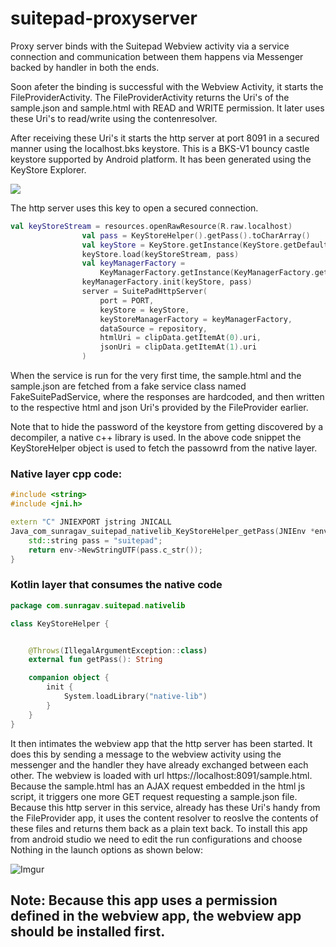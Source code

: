 # suitepad-proxyserver
Proxy server binds with the Suitepad Webview activity via a service connection and communication between them happens via Messenger backed by handler in both the ends.

Soon afeter the binding is successful with the Webview Activity, it starts the FileProviderActivity.
The FileProviderActivity returns the Uri's of the sample.json and sample.html with READ and WRITE permission.
It later uses these Uri's to read/write using the contenresolver. 

After receiving these Uri's it starts the http server at port 8091 in a secured manner using the localhost.bks keystore. This is a BKS-V1 bouncy castle keystore supported by Android platform. It has been generated using the KeyStore Explorer.

<Img src="https://i.imgur.com/snDY8eq.jpg"/>

The http server uses this key to open a secured connection.

```kotlin
val keyStoreStream = resources.openRawResource(R.raw.localhost)
                val pass = KeyStoreHelper().getPass().toCharArray()
                val keyStore = KeyStore.getInstance(KeyStore.getDefaultType())
                keyStore.load(keyStoreStream, pass)
                val keyManagerFactory =
                    KeyManagerFactory.getInstance(KeyManagerFactory.getDefaultAlgorithm())
                keyManagerFactory.init(keyStore, pass)
                server = SuitePadHttpServer(
                    port = PORT,
                    keyStore = keyStore,
                    keyStoreManagerFactory = keyManagerFactory,
                    dataSource = repository,
                    htmlUri = clipData.getItemAt(0).uri,
                    jsonUri = clipData.getItemAt(1).uri
                )
```


When the service is run for the very first time, the sample.html and the sample.json are fetched from a fake service class named FakeSuitePadService, where the responses are hardcoded, and then written to the respective html and json Uri's provided by the FileProvider earlier.

Note that to hide the password of the keystore from getting discovered by a decompiler, a native c++ library is used. In the above code snippet the KeyStoreHelper object is used to fetch the passowrd from the native layer.

### Native layer cpp code:
```cpp
#include <string>
#include <jni.h>

extern "C" JNIEXPORT jstring JNICALL
Java_com_sunragav_suitepad_nativelib_KeyStoreHelper_getPass(JNIEnv *env, jobject) {
    std::string pass = "suitepad";
    return env->NewStringUTF(pass.c_str());
}

```

### Kotlin layer that consumes the native code
```kotlin
package com.sunragav.suitepad.nativelib

class KeyStoreHelper {


    @Throws(IllegalArgumentException::class)
    external fun getPass(): String

    companion object {
        init {
            System.loadLibrary("native-lib")
        }
    }
}
```

It then intimates the webview app that the http server has been started. It does this by sending a message to the webview activity using the messenger and the handler they have already exchanged between each other.
The webview is loaded with url https://localhost:8091/sample.html. Because the sample.html has an AJAX request embedded in the html js script,
it triggers one more GET request requesting a sample.json file. Because this http server in this service, already has these Uri's handy
from the FileProvider app, it uses the content resolver to reoslve the contents of these files and returns them back as a plain text back.
To install this app from android studio we need to edit the run configurations and choose Nothing in the launch options as shown below:

![Imgur](https://i.imgur.com/3RSH8yL.jpg)

## Note: Because this app uses a permission defined in the webview app, the webview app should be installed first.

